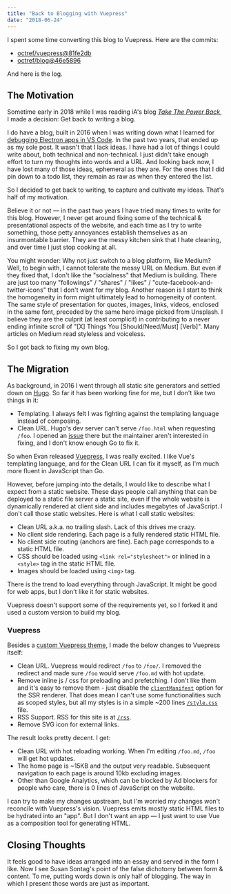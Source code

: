 ```yaml
---
title: "Back to Blogging with Vuepress"
date: "2018-06-24"
---
```


I spent some time converting this blog to Vuepress. Here are the commits:

- [octref/vuepress@81fe2db](https://github.com/octref/vuepress/commit/81fe2db8b64a5648c7ea13cbc1abcfb988a93ff9)
- [octref/blog@46e5896](https://github.com/octref/blog/commit/46e58961d720581cafbedcac7d191f1775bd2127)

And here is the log.

## The Motivation

Sometime early in 2018 while I was reading iA's blog *[Take The Power Back](https://ia.net/topics/take-the-power-back)*, I made a decision: Get back to writing a blog.

I do have a blog, built in 2016 when I was writing down what I learned for [debugging Electron apps in VS Code](http://blog.matsu.io/debug-electron-vscode). In the past two years, that ended up as my sole post. It wasn't that I lack ideas. I have had a lot of things I could write about, both technical and non-technical. I just didn't take enough effort to turn my thoughts into words and a URL. And looking back now, I have lost many of those ideas, ephemeral as they are. For the ones that I did pin down to a todo list, they remain as raw as when they entered the list.

So I decided to get back to writing, to capture and cultivate my ideas. That's half of my motivation.

Believe it or not — in the past two years I have tried many times to write for this blog. However, I never get around fixing some of the technical & presentational aspects of the website, and each time as I try to write something, those petty annoyances establish themselves as an insurmontable barrier. They are the messy kitchen sink that I hate cleaning, and over time I just stop cooking at all.

You might wonder: Why not just switch to a blog platform, like Medium? Well, to begin with, I cannot tolerate the messy URL on Medium. But even if they fixed that, I don't like the "socialness" that Medium is building. There are just too many "followings" / "shares" / "likes" / "cute-facebook-and-twitter-icons" that I don't want for my blog. Another reason is I start to think the homogeneity in form might ultimately lead to homogeneity of content. The same style of presentation for quotes, images, links, videos, enclosed in the same font, preceded by the same hero image picked from Unsplash. I believe they are the culprit (at least complicit) in contributing to a never ending infinite scroll of "[X] Things You [Should/Need/Must] [Verb]". Many articles on Medium read styleless and voiceless.

So I got back to fixing my own blog.

## The Migration

As background, in 2016 I went through all static site generators and settled down on [Hugo](https://gohugo.io). So far it has been working fine for me, but I don't like two things in it:

- Templating. I always felt I was fighting against the templating language instead of composing.
- Clean URL. Hugo's dev server can't serve `/foo.html` when requesting `/foo`. I opened an [issue](https://github.com/gohugoio/hugo/issues/2242) there but the maintainer aren't interested in fixing, and I don't know enough Go to fix it.

So when Evan released [Vuepress](https://github.com/vuejs/vuepress), I was really excited. I like Vue's templating language, and for the Clean URL I can fix it myself, as I'm much more fluent in JavaScript than Go.

However, before jumping into the details, I would like to describe what I expect from a static website. These days people call anything that can be deployed to a static file server a static site, even if the whole website is dynamically rendered at client side and includes megabytes of JavaScript. I don't call those static websites. Here is what I call static websites:

- Clean URL a.k.a. no trailing slash. Lack of this drives me crazy.
- No client side rendering. Each page is a fully rendered static HTML file.
- No client side routing (anchors are fine). Each page corresponds to a static HTML file.
- CSS should be loaded using `<link rel="stylesheet">` or inlined in a `<style>` tag in the static HTML file.
- Images should be loaded using `<img>` tag.

There is the trend to load everything through JavaScript. It might be good for web apps, but I don't like it for static websites.

Vuepress doesn't support some of the requirements yet, so I forked it and used a custom version to build my blog.

### Vuepress

Besides a [custom Vuepress theme](https://github.com/octref/blog/tree/master/.vuepress/theme), I made the below changes to Vuepress itself:

- Clean URL. Vuepress would redirect `/foo` to `/foo/`. I removed the redirect and made sure `/foo` would serve `/foo.md` with hot update.
- Remove inline js / css for preloading and prefetching. I don't like them and it's easy to remove them - just disable the [`clientManifest`](https://ssr.vuejs.org/api/#clientmanifest) option for the SSR renderer. That does mean I can't use some functionalities such as scoped styles, but all my styles is in a simple ~200 lines [`/style.css`](/style.css) file.
- RSS Support. RSS for this site is at [`/rss`](/feed.xml).
- Remove SVG icon for external links. 

The result looks pretty decent. I get:

- Clean URL with hot reloading working. When I'm editing `/foo.md`, `/foo` will get hot updates.
- The home page is ~15KB and the output very readable. Subsequent navigation to each page is around 10kb excluding images.
- Other than Google Analytics, which can be blocked by Ad blockers for people who care, there is 0 lines of JavaScript on the website.

I can try to make my changes upstream, but I'm worried my changes won't reconcile with Vuepress's vision. Vuepress emits mostly static HTML files to be hydrated into an "app". But I don't want an app — I just want to use Vue as a composition tool for generating HTML.

## Closing Thoughts

It feels good to have ideas arranged into an essay and served in the form I like. Now I see Susan Sontag's point of the false dichotomy between form & content. To me, putting words down is only half of blogging. The way in which I present those words are just as important.